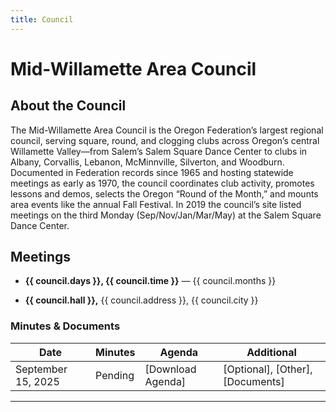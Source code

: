 ```yaml
---
title: Council
---
```


# Mid-Willamette Area Council


## About the Council

The Mid-Willamette Area Council is the Oregon Federation’s largest regional council, serving square, round, and clogging clubs across Oregon’s central Willamette Valley—from Salem’s Salem Square Dance Center to clubs in Albany, Corvallis, Lebanon, McMinnville, Silverton, and Woodburn. Documented in Federation records since 1965 and hosting statewide meetings as early as 1970, the council coordinates club activity, promotes lessons and demos, selects the Oregon “Round of the Month,” and mounts area events like the annual Fall Festival. In 2019 the council’s site listed meetings on the third Monday (Sep/Nov/Jan/Mar/May) at the Salem Square Dance Center.

## Meetings

<div class="undec" markdown>

- **{{ council.days }}, {{ council.time }}** — {{ council.months }}

- **{{ council.hall }},** {{ council.address }}, {{ council.city }}

</div>

### Minutes & Documents

Date | Minutes | Agenda | Additional
--- | --- | --- | ---
September 15, 2025 | Pending | [Download Agenda] | [Optional], [Other], [Documents]

---